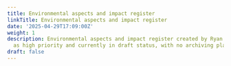 ```yaml
---
title: Environmental aspects and impact register
linkTitle: Environmental aspects and impact register
date: '2025-04-29T17:09:00Z'
weight: 1
description: Environmental aspects and impact register created by Ryan Laird, marked
  as high priority and currently in draft status, with no archiving planned.
draft: false
---
```



<!-- Unsupported block type: child_database -->